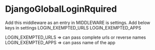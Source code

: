 # DjangoGlobalLoginRquired


Add this middleware as an entry in MIDDLEWARE is settings.
Add below keys in settings
  LOGIN_EXEMPTED_URLS
  LOGIN_EXEMPTED_APPS
  
LOGIN_EXEMPTED_URLS => can pass complete urls or reverse names
LOGIN_EXEMPTED_APPS => can pass name of the app
  
